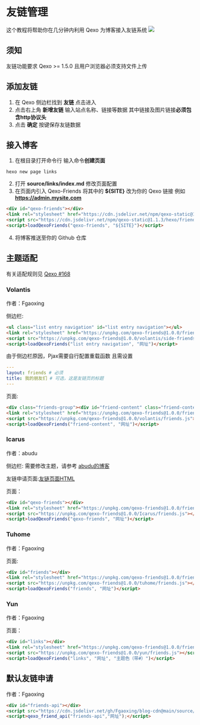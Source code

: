# 友链管理
这个教程将帮助你在几分钟内利用 Qexo 为博客接入友链系统
![](https://user-images.githubusercontent.com/51912589/150155767-61199848-75a0-4f86-bb8f-2916864469ef.png)
## 须知
友链功能要求 Qexo >= 1.5.0 且用户浏览器必须支持文件上传
## 添加友链
1. 在 Qexo 侧边栏找到 **友链** 点击进入
2. 点击右上角 **新增友链** 输入站点名称、链接等数据 其中链接及图片链接**必须包含http协议头**
3. 点击 **确定** 按键保存友链数据
## 接入博客
1. 在根目录打开命令行 输入命令**创建页面**
```shell
hexo new page links
```
2. 打开 **source/links/index.md** 修改页面配置
3. 在页面内引入 Qexo-Friends 将其中的 **${SITE}** 改为你的 Qexo 链接 例如 **https://admin.mysite.com**
```html
<div id="qexo-friends"></div>
<link rel="stylesheet" href="https://cdn.jsdelivr.net/npm/qexo-static@1.1.3/hexo/friends/friends.css"/>
<script src="https://cdn.jsdelivr.net/npm/qexo-static@1.1.3/hexo/friends/friends.js"></script>
<script>loadQexoFriends("qexo-friends", "${SITE}")</script>
```
4. 将博客推送至你的 Github 仓库
## 主题适配
有关适配规则见 [Qexo #168](https://github.com/Qexo/Qexo/discussions/168)
### Volantis
作者：Fgaoxing

侧边栏:

```HTML
<ul class="list entry navigation" id="list entry navigation"></ul>
<link rel="stylesheet" href="https://unpkg.com/qexo-friends@1.0.0/friends.css"/>
<script src="https://unpkg.com/qexo-friends@1.0.0/volantis/side-friends.js"></script>
<script>loadQexoFriends("list entry navigation", "网址")</script>
```
由于侧边栏原因，Pjax需要自行配置重载函数
且需设置
```yml
---
layout: friends # 必须
title: 我的朋友们 # 可选，这是友链页的标题
---
```
页面:

```HTML
<div class="friends-group"><div id="friend-content" class="friend-content"></div></div>
<link rel="stylesheet" href="https://unpkg.com/qexo-friends@1.0.0/friends.css"/>
<script src="https://unpkg.com/qexo-friends@1.0.0/volantis/friends.js"></script>
<script>loadQexoFriends("friend-content", "网址")</script>
```

### Icarus

作者：abudu

侧边栏: 需要修改主题，请参考 [abudu的博客](https://github.com/am-abudu/hexo_source_code/commit/e0b61ec0fda90fdda949817a394e57f90050ef1a)

友链申请页面:[友链页面HTML](https://unpkg.com/browse/qexo-friends@1.0.0/Icarus/friend-api.html)

页面：
```HTML
<div id="qexo-friends"></div>
<link rel="stylesheet" href="https://unpkg.com/qexo-friends@1.0.0/friends.css"/>
<script src="https://unpkg.com/qexo-friends@1.0.0/Icarus/friends.js"></script>
<script>loadQexoFriends("qexo-friends", "网址")</script>
```


### Tuhome
作者：Fgaoxing

页面:

```HTML
<div id="friends"></div>
<link rel="stylesheet" href="https://unpkg.com/qexo-friends@1.0.0/friends.css">
<script src="https://unpkg.com/qexo-friends@1.0.0/tuhome/friends.js"></script>
<script>loadQexoFriends("friends", "网址")</script>
```
### Yun
作者：Fgaoxing

页面：
```HTML
<div id="links"></div>
<link rel="stylesheet" href="https://unpkg.com/qexo-friends@1.0.0/friends.css">
<script src="https://unpkg.com/qexo-friends@1.0.0/yun/friends.js"></script>
<script>loadQexoFriends("links", "网址", "主题色（带#）")</script>

```
## 默认友链申请
作者：Fgaoxing
```HTML
<div id="friends-api"></div>
<script src="https://cdn.jsdelivr.net/gh/Fgaoxing/blog-cdn@main/source/js/friends-api.js"></script>
<script>qexo_friend_api("friends-api","网址");</script>
```